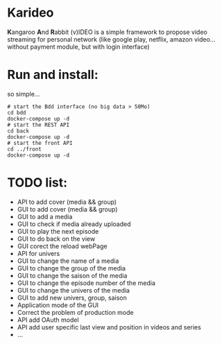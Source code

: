 Karideo
=======

**K**angaroo **A**nd **R**abbit (v)IDEO is a simple framework to propose video streaming for personal network
(like google play, netflix, amazon video... without payment module, but with login interface)


Run and install:
================

so simple...

```{.bash}
# start the Bdd interface (no big data > 50Mo)
cd bdd
docker-compose up -d
# start the REST API
cd back
docker-compose up -d
# start the front API
cd ../front
docker-compose up -d
```

TODO list:
==========

  - API to add cover (media && group)
  - GUI to add cover (media && group)
  - GUI to add a media
  - GUI to check if media already uploaded
  - GUI to play the next episode
  - GUI to do back on the view
  - GUI corect the reload webPage
  - API for univers
  - GUI to change the name of a media
  - GUI to change the group of the media
  - GUI to change the saison of the media
  - GUI to change the episode number of the media
  - GUI to change the univers of the media
  - GUI to add new univers, group, saison
  - Application mode of the GUI
  - Correct the problem of production mode
  - API add OAuth model
  - API add user specific last view and position in videos and series
  - ...
  

